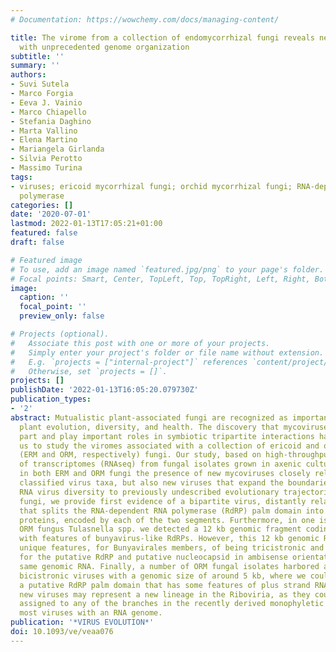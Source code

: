 ```yaml
---
# Documentation: https://wowchemy.com/docs/managing-content/

title: The virome from a collection of endomycorrhizal fungi reveals new viral taxa
  with unprecedented genome organization
subtitle: ''
summary: ''
authors:
- Suvi Sutela
- Marco Forgia
- Eeva J. Vainio
- Marco Chiapello
- Stefania Daghino
- Marta Vallino
- Elena Martino
- Mariangela Girlanda
- Silvia Perotto
- Massimo Turina
tags:
- viruses; ericoid mycorrhizal fungi; orchid mycorrhizal fungi; RNA-dependent RNA
  polymerase
categories: []
date: '2020-07-01'
lastmod: 2022-01-13T17:05:21+01:00
featured: false
draft: false

# Featured image
# To use, add an image named `featured.jpg/png` to your page's folder.
# Focal points: Smart, Center, TopLeft, Top, TopRight, Left, Right, BottomLeft, Bottom, BottomRight.
image:
  caption: ''
  focal_point: ''
  preview_only: false

# Projects (optional).
#   Associate this post with one or more of your projects.
#   Simply enter your project's folder or file name without extension.
#   E.g. `projects = ["internal-project"]` references `content/project/deep-learning/index.md`.
#   Otherwise, set `projects = []`.
projects: []
publishDate: '2022-01-13T16:05:20.079730Z'
publication_types:
- '2'
abstract: Mutualistic plant-associated fungi are recognized as important drivers in
  plant evolution, diversity, and health. The discovery that mycoviruses can take
  part and play important roles in symbiotic tripartite interactions has prompted
  us to study the viromes associated with a collection of ericoid and orchid mycorrhizal
  (ERM and ORM, respectively) fungi. Our study, based on high-throughput sequencing
  of transcriptomes (RNAseq) from fungal isolates grown in axenic cultures, revealed
  in both ERM and ORM fungi the presence of new mycoviruses closely related to already
  classified virus taxa, but also new viruses that expand the boundaries of characterized
  RNA virus diversity to previously undescribed evolutionary trajectories. In ERM
  fungi, we provide first evidence of a bipartite virus, distantly related to narnaviruses,
  that splits the RNA-dependent RNA polymerase (RdRP) palm domain into two distinct
  proteins, encoded by each of the two segments. Furthermore, in one isolate of the
  ORM fungus Tulasnella spp. we detected a 12 kb genomic fragment coding for an RdRP
  with features of bunyavirus-like RdRPs. However, this 12 kb genomic RNA has the
  unique features, for Bunyavirales members, of being tricistronic and carrying ORFs
  for the putative RdRP and putative nucleocapsid in ambisense orientation on the
  same genomic RNA. Finally, a number of ORM fungal isolates harbored a group of ambisense
  bicistronic viruses with a genomic size of around 5 kb, where we could identify
  a putative RdRP palm domain that has some features of plus strand RNA viruses; these
  new viruses may represent a new lineage in the Riboviria, as they could not be reliably
  assigned to any of the branches in the recently derived monophyletic tree that includes
  most viruses with an RNA genome.
publication: '*VIRUS EVOLUTION*'
doi: 10.1093/ve/veaa076
---
```

